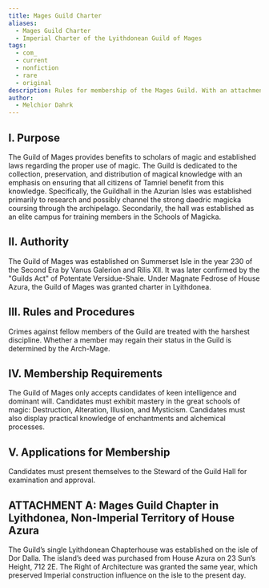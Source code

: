 ```yaml
---
title: Mages Guild Charter
aliases:
  - Mages Guild Charter
  - Imperial Charter of the Lyithdonean Guild of Mages
tags:
  - com_
  - current
  - nonfiction
  - rare
  - original
description: Rules for membership of the Mages Guild. With an attachment dealing with the Lyithdonea branch.
author:
  - Melchior Dahrk
---
```

## I. Purpose  
  
The Guild of Mages provides benefits to scholars of magic and established laws regarding the proper use of magic. The Guild is dedicated to the collection, preservation, and distribution of magical knowledge with an emphasis on ensuring that all citizens of Tamriel benefit from this knowledge. Specifically, the Guildhall in the Azurian Isles was established primarily to research and possibly channel the strong daedric magicka coursing through the archipelago. Secondarily, the hall was established as an elite campus for training members in the Schools of Magicka.  
  
## II. Authority  
  
The Guild of Mages was established on Summerset Isle in the year 230 of the Second Era by Vanus Galerion and Rilis XII. It was later confirmed by the "Guilds Act" of Potentate Versidue-Shaie. Under Magnate Fedrose of House Azura, the Guild of Mages was granted charter in Lyithdonea.  
  
## III. Rules and Procedures  
  
Crimes against fellow members of the Guild are treated with the harshest discipline. Whether a member may regain their status in the Guild is determined by the Arch-Mage.  
  
## IV. Membership Requirements  
  
The Guild of Mages only accepts candidates of keen intelligence and dominant will. Candidates must exhibit mastery in the great schools of magic: Destruction, Alteration, Illusion, and Mysticism. Candidates must also display practical knowledge of enchantments and alchemical processes.  
  
## V. Applications for Membership  
  
Candidates must present themselves to the Steward of the Guild Hall for examination and approval.  
  
## ATTACHMENT A: Mages Guild Chapter in Lyithdonea, Non-Imperial Territory of House Azura  
  
The Guild’s single Lyithdonean Chapterhouse was established on the isle of Dor Dalla. The island’s deed was purchased from House Azura on 23 Sun’s Height, 712 2E. The Right of Architecture was granted the same year, which preserved Imperial construction influence on the isle to the present day.